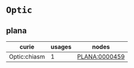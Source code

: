 # `Optic`

## plana

| curie        |   usages | nodes                                                 |
|--------------|----------|-------------------------------------------------------|
| Optic:chiasm |        1 | [PLANA:0000459](https://bioregistry.io/PLANA:0000459) |

